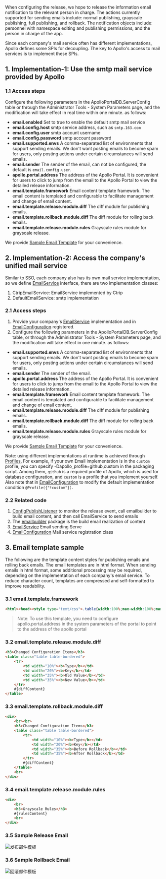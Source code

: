 When configuring the release, we hope to release the information email notification to the relevant person in charge. The actions currently supported for sending emails include: normal publishing, grayscale publishing, full publishing, and rollback. The notification objects include: personnel with namespace editing and publishing permissions, and the person in charge of the app.

Since each company's mail service often has different implementations, Apollo defines some SPIs for decoupling. The key to Apollo's access to mail services is to implement these SPIs.

## 1. Implementation-1: Use the smtp mail service provided by Apollo

### 1.1 Access steps

Configure the following parameters in the ApolloPortalDB.ServerConfig table or through the Administrator Tools - System Parameters page, and the modification will take effect in real time within one minute. as follows:

* **email.enabled** Set to true to enable the default smtp mail service
* **email.config.host** smtp service address, such as `smtp.163.com`
* **email.config.user** smtp account username
* **email.config.password** smtp account password
* **email.supported.envs** A comma-separated list of environments that support sending emails. We don't want posting emails to become spam for users, only posting actions under certain circumstances will send emails.
* **email.sender** The sender of the email, can not be configured, the default is `email.config.user`.
* **apollo.portal.address** The address of the Apollo Portal. It is convenient for users to click to jump from the email to the Apollo Portal to view the detailed release information.
* **email.template.framework** Email content template framework. The email content is templated and configurable to facilitate management and change of email content.
* **email.template.release.module.diff** The diff module for publishing emails.
* **email.template.rollback.module.diff** The diff module for rolling back emails.
* **email.template.release.module.rules** Grayscale rules module for grayscale release.

We provide [Sample Email Template](#_3-Email-template-sample) for your convenience.

## 2. Implementation-2: Access the company's unified mail service

Similar to SSO, each company also has its own mail service implementation, so we define [EmailService](https://github.com/apolloconfig/apollo/blob/master/apollo-portal/src/main/java/com/ctrip/framework/apollo/portal/spi/EmailService.java) interface, there are two implementation classes:

1. CtripEmailService: EmailService implemented by Ctrip
2. DefaultEmailService: smtp implementation

### 2.1 Access steps

1. Provide your company's [EmailService](https://github.com/apolloconfig/apollo/blob/master/apollo-portal/src/main/java/com/ctrip/framework/apollo/portal/spi/EmailService.java) implementation and in [EmailConfiguration](https://github.com/apolloconfig/apollo/blob/master/apollo-portal/src/main/java/com/ctrip/framework/apollo/portal/spi/configuration/EmailConfiguration.java) registered.
2. Configure the following parameters in the ApolloPortalDB.ServerConfig table, or through the Administrator Tools - System Parameters page, and the modification will take effect in one minute. as follows:

* **email.supported.envs** A comma-separated list of environments that support sending emails. We don't want posting emails to become spam for users, only posting actions under certain circumstances will send emails.
* **email.sender** The sender of the email.
* **apollo.portal.address** The address of the Apollo Portal. It is convenient for users to click to jump from the email to the Apollo Portal to view the detailed release information.
* **email.template.framework** Email content template framework. The email content is templated and configurable to facilitate management and change of email content.
* **email.template.release.module.diff** The diff module for publishing emails.
* **email.template.rollback.module.diff** The diff module for rolling back emails.
* **email.template.release.module.rules** Grayscale rules module for grayscale release.

We provide  [Sample Email Template](#_3-Email-template-sample)  for your convenience.

Note: using different implementations at runtime is achieved through [Profiles](http://docs.spring.io/autorepo/docs/spring-boot/current/reference/html/boot-features-profiles.html), For example, if your own Email implementation is in the `custom` profile, you can specify -Dapollo_profile=github,custom in the packaging script. Among them, `github` is a required profile of Apollo, which is used for database configuration, and `custom` is a profile that you implement yourself. Also note that in [EmailConfiguration](https://github.com/apolloconfig/apollo/blob/master/apollo-portal/src/main/java/com/ctrip/framework/apollo/portal/spi/configuration/EmailConfiguration.java) to modify the default implementation condition `@Profile({"!custom"})`.

### 2.2 Related code

1. [ConfigPublishListener](https://github.com/apolloconfig/apollo/blob/master/apollo-portal/src/main/java/com/ctrip/framework/apollo/portal/listener/ConfigPublishListener.java) to monitor the release event, call emailbuilder to build email content, and then call EmailService to send emails
2. The [emailbuilder](https://github.com/apolloconfig/apollo/blob/master/apollo-portal/src/main/java/com/ctrip/framework/apollo/portal/components/emailbuilder) package is the build email realization of content
3. [EmailService](https://github.com/apolloconfig/apollo/blob/master/apollo-portal/src/main/java/com/ctrip/framework/apollo/portal/spi/EmailService.java) Email sending Serve
4. [EmailConfiguration](https://github.com/apolloconfig/apollo/blob/master/apollo-portal/src/main/java/com/ctrip/framework/apollo/portal/spi/configuration/EmailConfiguration.java) Mail service registration class

## 3. Email template sample

The following are the template content styles for publishing emails and rolling back emails. The email templates are in html format. When sending emails in html format, some additional processing may be required, depending on the implementation of each company's email service. To reduce character count, templates are compressed and self-formatted to improve readability.

### 3.1 email.template.framework

```html
<html><head><style type="text/css">.table{width:100%;max-width:100%;margin-bottom:20px;border-collapse:collapse;background-color:transparent}td {padding:8px;line-height:1.42857143;vertical-align:top;border:1px solid #ddd;border-top:1px solid #ddd}.table-bordered{border:1px solid #ddd}</style>< /head><body><h3>Post basic information</h3><table class="table table-bordered"><tr><td width="10%"><b>AppId</b></td ><td width="15%">#{appId}</td><td width="10%"><b>Environment</b></td><td width="15%">#{ env}</td><td width="10%"><b>cluster</b></td><td width="15%">#{clusterName}</td><td width="10 %"><b>Namespace</b></td><td width="15%">#{namespaceName}</td></tr><tr><td><b>Publisher</b ></td><td>#{operator}</td><td><b>release time</b></td><td>#{releaseTime}</td><td><b>release Title</b></td><td>#{releaseTitle}</td><td><b>Comment</b></td><td>#{releaseComment}</td></tr> </table>#{diffModule}#{rulesModule}<br><a href="#{apollo.portal.address}/config/history.html?#/appid=#{appId}&env=#{env}&clusterName =#{clusterName}&namespaceName=#{namespaceName}&releaseHistoryId=#{ releaseHistoryId}">Click to view detailed release information</a><br><br>If you have any questions about using Apollo, please check <a href="http://conf.ctripcorp.com/display/FRAM/Apollo"> document</a>, or reply directly to this email inquiry. </body></html>
````

> Note: To use this template, you need to configure apollo.portal.address in the system parameters of the portal to point to the address of the apollo portal

### 3.2 email.template.release.module.diff

```html
<h3>Changed Configuration Items</h3>
<table class="table table-bordered">
    <tr>
        <td width="10%"><b>Type</b></td>
        <td width="20%"><b>Key</b></td>
        <td width="35%"><b>Old Value</b></td>
        <td width="35%"><b>New Value</b></td>
    </tr>
    #{diffContent}
</table>
```

### 3.3 email.template.rollback.module.diff

```html
<div>
    <br><br>
    <h3>Changed Configuration Items</h3>
    <table class="table table-bordered">
        <tr>
            <td width="10%"><b>Type</b></td>
            <td width="20%"><b>Key</b></td>
            <td width="35%"><b>Before Rollback</b></td>
            <td width="35%"><b>After Rollback</b></td>
        </tr>
        #{diffContent}
    </table>
    <br>
</div>
```

### 3.4 email.template.release.module.rules

```html
<div>
    <br>
    <h3>Grayscale Rules</h3>
    #{rulesContent}
    <br>
</div>
```

### 3.5 Sample Release Email

![发布邮件模板](https://cdn.jsdelivr.net/gh/apolloconfig/apollo@master/doc/images/email-template-release.png)

### 3.6 Sample Rollback Email

![回滚邮件模板](https://cdn.jsdelivr.net/gh/apolloconfig/apollo@master/doc/images/email-template-rollback.png)
